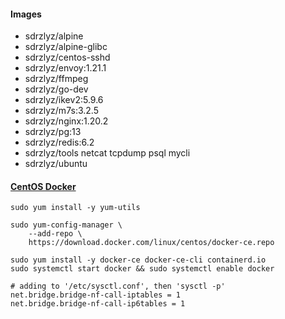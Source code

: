 #### Images

- sdrzlyz/alpine
- sdrzlyz/alpine-glibc
- sdrzlyz/centos-sshd
- sdrzlyz/envoy:1.21.1
- sdrzlyz/ffmpeg
- sdrzlyz/go-dev
- sdrzlyz/ikev2:5.9.6
- sdrzlyz/m7s:3.2.5
- sdrzlyz/nginx:1.20.2
- sdrzlyz/pg:13
- sdrzlyz/redis:6.2
- sdrzlyz/tools netcat tcpdump psql mycli
- sdrzlyz/ubuntu

#### [CentOS Docker](https://docs.docker.com/engine/install/centos/)

```
sudo yum install -y yum-utils

sudo yum-config-manager \
    --add-repo \
    https://download.docker.com/linux/centos/docker-ce.repo

sudo yum install -y docker-ce docker-ce-cli containerd.io
sudo systemctl start docker && sudo systemctl enable docker
```

```
# adding to '/etc/sysctl.conf', then 'sysctl -p'
net.bridge.bridge-nf-call-iptables = 1
net.bridge.bridge-nf-call-ip6tables = 1
```
